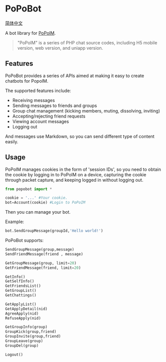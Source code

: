 # PoPoBot

[简体中文](README_zh-CN.md)

A bot library for [PoPoIM](https://popoim.com). 

> "PoPoIM" is a series of PHP chat source codes, including H5 mobile version, web version, and uniapp version.

## Features

PoPoBot provides a series of APIs aimed at making it easy to create chatbots for PopoIM.

The supported features include:

- Receiving messages
- Sending messages to friends and groups
- Group chat management (kicking members, muting, dissolving, inviting)
- Accepting/rejecting friend requests
- Viewing account messages
- Logging out

And messages use Markdown, so you can send different type of content easily.

## Usage

PoPoIM manages cookies in the form of 'session IDs', so you need to obtain the cookie by logging in to PoPoIM on a device, capturing the cookie through packet capture, and keeping logged in without logging out.

```Python
from popobot import *

cookie = '...' #Your cookie.
bot=Account(cookie) #Login to PoPoIM
```

Then you can manage your bot.

Example:
```Python
bot.SendGroupMessage(groupId,'Hello world!')
```

PoPoBot supports:

```Python
SendGroupMessage(group,message)
SendFriendMessage(friend , message)

GetGroupMessage(group, limit=20)
GetFriendMessage(friend, limit=20)

GetInfo()
GetSelfInfo()
GetFriendsList()
GetGroupList()
GetChattings()

GetApplyList()
GetApplyDetail(nid)
AgreeApply(nid)
RefuseApply(nid)

GetGroupInfo(group)
GroupKick(group,friend)
GroupInvite(group,friend)
GroupLeave(group)
GroupDel(group)

Logout()
```
